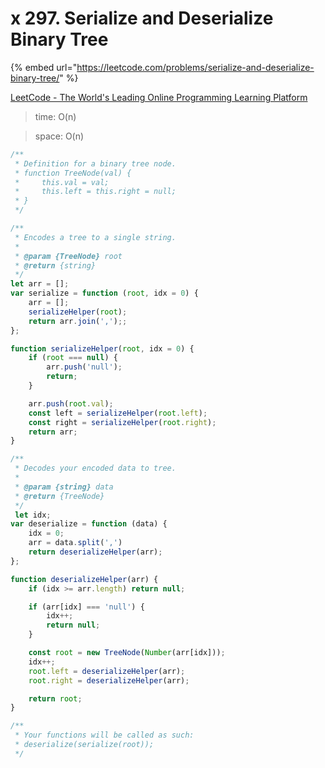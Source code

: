 # x 297. Serialize and Deserialize Binary Tree



{% embed url="https://leetcode.com/problems/serialize-and-deserialize-binary-tree/" %}

[LeetCode - The World's Leading Online Programming Learning Platform](https://leetcode.com/problems/serialize-and-deserialize-binary-tree/solutions/3902807/clean-preorder-dfs-leetcode-bfs-simplest-possible-bonus-solutions-beats-100-typescript/)



> time: O(n)

> space: O(n)

```jsx
/**
 * Definition for a binary tree node.
 * function TreeNode(val) {
 *     this.val = val;
 *     this.left = this.right = null;
 * }
 */

/**
 * Encodes a tree to a single string.
 *
 * @param {TreeNode} root
 * @return {string}
 */
let arr = [];
var serialize = function (root, idx = 0) {
    arr = [];
    serializeHelper(root);
    return arr.join(',');;
};

function serializeHelper(root, idx = 0) {
    if (root === null) {
        arr.push('null');
        return;
    }

    arr.push(root.val);
    const left = serializeHelper(root.left);
    const right = serializeHelper(root.right);
    return arr;
}

/**
 * Decodes your encoded data to tree.
 *
 * @param {string} data
 * @return {TreeNode}
 */
 let idx;
var deserialize = function (data) {
    idx = 0;
    arr = data.split(',')
    return deserializeHelper(arr);
};

function deserializeHelper(arr) {
    if (idx >= arr.length) return null;

    if (arr[idx] === 'null') {
        idx++;
        return null;
    }

    const root = new TreeNode(Number(arr[idx]));
    idx++;
    root.left = deserializeHelper(arr);
    root.right = deserializeHelper(arr);

    return root;
}

/**
 * Your functions will be called as such:
 * deserialize(serialize(root));
 */
```



